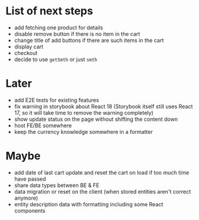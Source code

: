# List of next steps

- add fetching one product for details
- disable remove button if there is no item in the cart
- change title of add buttons if there are such items in the cart
- display cart
- checkout
- decide to use `getSmth` or just `smth`

# Later

- add E2E tests for existing features
- fix warning in storybook about React 18 (Storybook itself still uses React 17, so it will take time to remove the warning completely)
- show update status on the page without shifting the content down
- host FE/BE somewhere
- keep the currency knowledge somewhere in a formatter

# Maybe

- add date of last cart update and reset the cart on load if too much time have passed
- share data types between BE & FE
- data migration or reset on the client (when stored entities aren't correct anymore)
- entity description data with formatting including some React components
